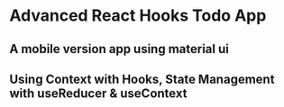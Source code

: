 # Advanced React Hooks Todo App

## A mobile version app using material ui

## Using Context with Hooks, State Management with useReducer & useContext
